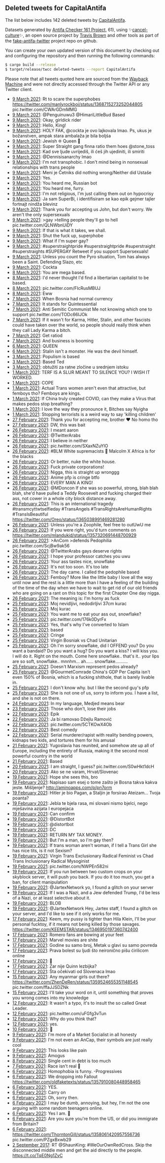 ## Deleted tweets for CapitalAntifa

The list below includes 142 deleted tweets by
[CapitalAntifa](https://twitter.com/CapitalAntifa).



Datasets generated by [Antifa Checker 161 Project](https://twitter.com/antifacheck161), 61), using ✨[cancel-culture](https://github.com/travisbrown/cancel-culture)✨, an open source project by 
[Travis Brown](https://twitter.com/travisbrown) and other tools as part of the 
[fake-antifa-twitter](https://github.com/antifacheck161/fake-antifa-twitter) project repo on github.

You can create your own updated version of this document by checking out and configuring the
repository and then running the following commands:

```bash
$ cargo build --release
$ target/release/twcc deleted-tweets --report CapitalAntifa
```

Please note that all tweets quoted here are sourced from the
[Wayback Machine](https://web.archive.org) and were not directly accessed through the Twitter API or
any Twitter client.

* [ 9 March 2021](https://web.archive.org/web/20210309194039/https://twitter.com/CapitalAntifa/status/1369372520751718404): Rt to scare the superphobes  https://twitter.com/manlyrockboi/status/1368715273252044805  pic.twitter.com/CWArGDmMMG <!--1369372520751718404-->
* [ 9 March 2021](https://web.archive.org/web/20210309194001/https://twitter.com/CapitalAntifa/status/1369372421556408331): @Penguinuwu3 @HimariLittleBud Based <!--1369372421556408331-->
* [ 9 March 2021](https://web.archive.org/web/20210309193737/https://twitter.com/CapitalAntifa/status/1369371754989256711): Okay, girldick rider <!--1369371754989256711-->
* [ 9 March 2021](https://web.archive.org/web/20210309193723/https://twitter.com/CapitalAntifa/status/1369371641894101002): Hello, King! <!--1369371641894101002-->
* [ 9 March 2021](https://web.archive.org/web/20210309193042/https://twitter.com/CapitalAntifa/status/1369369924720812052): HOLY FAK,  @cockta  je ovo lajkovala lmao.  Ps, ukus je božanstven, ampak stara ambalaža je bila boljśa <!--1369369924720812052-->
* [ 9 March 2021](https://web.archive.org/web/20210309160646/https://twitter.com/CapitalAntifa/status/1369291119385841672): Jewish ✡ Queen 👑 <!--1369291119385841672-->
* [ 9 March 2021](https://web.archive.org/web/20210309151126/https://twitter.com/CapitalAntifa/status/1369289899229216771): Super Straight gang finna ratio them hoes   @stone_toss <!--1369289899229216771-->
* [ 9 March 2021](https://web.archive.org/web/20210309145548/https://twitter.com/CapitalAntifa/status/1369289521364369414): Kad sve ljude uvrijediš, ili ćeš jih ujediniti, ili smiriti <!--1369289521364369414-->
* [ 9 March 2021](https://web.archive.org/web/20210309135449/https://twitter.com/CapitalAntifa/status/1369284215498477572): @Dennisisanarchy  lmao <!--1369284215498477572-->
* [ 9 March 2021](https://web.archive.org/web/20210309135822/https://twitter.com/CapitalAntifa/status/1369283416630386689): I'm not transphobic. I don't mind being in nonsexual relationships with trans people <!--1369283416630386689-->
* [ 9 March 2021](https://web.archive.org/web/20210309135201/https://twitter.com/CapitalAntifa/status/1369283261185339396): Meni je  Četniks did nothing wrong/Neither did Ustaše <!--1369283261185339396-->
* [ 9 March 2021](https://web.archive.org/web/20210309160717/https://twitter.com/CapitalAntifa/status/1369283048785801218): Yes. <!--1369283048785801218-->
* [ 9 March 2021](https://web.archive.org/web/20210309141957/https://twitter.com/CapitalAntifa/status/1369282649139843072): You heard me, Russian bot <!--1369282649139843072-->
* [ 9 March 2021](https://web.archive.org/web/20210309141306/https://twitter.com/CapitalAntifa/status/1369280130019950595): You heard me, furry. <!--1369282594391678976-->
* [ 9 March 2021](https://web.archive.org/web/20210309144319/https://twitter.com/CapitalAntifa/status/1369281340668063747): I'm not religious, I'm just calling them out on hypocrisy <!--1369282363411300356-->
* [ 9 March 2021](https://web.archive.org/web/20210309135202/https://twitter.com/CapitalAntifa/status/1369282138114306051): Ja sam SuperBi, i identifisiram se kao epik gejmer tajler fortnajt nindža blevinz <!--1369282138114306051-->
* [ 9 March 2021](https://web.archive.org/web/20210309134653/https://twitter.com/CapitalAntifa/status/1369281553663209480): Thank you for accepting us John, but don't worry. We aren't the only supersexuals <!--1369281553663209480-->
* [ 9 March 2021](https://web.archive.org/web/20210309144319/https://twitter.com/CapitalAntifa/status/1369281340668063747): >gay >telling people they'll go to hell pic.twitter.com/QLNWbnUiDY <!--1369281340668063747-->
* [ 9 March 2021](https://web.archive.org/web/20210309135737/https://twitter.com/CapitalAntifa/status/1369281140742307840): If that is what it takes, we shall. <!--1369281140742307840-->
* [ 9 March 2021](https://web.archive.org/web/20210309134050/https://twitter.com/CapitalAntifa/status/1369281040443994123): Shut the fuck up, superphobe <!--1369281040443994123-->
* [ 9 March 2021](https://web.archive.org/web/20210309135448/https://twitter.com/CapitalAntifa/status/1369280938463662088): What if I'm super gay? <!--1369280938463662088-->
* [ 9 March 2021](https://web.archive.org/web/20210309141306/https://twitter.com/CapitalAntifa/status/1369280130019950595): #superstraightpride   #superstraightpride    #superstraight    #superstraights   #SUPERGAY    Retweet if you support Supersexuals! <!--1369280130019950595-->
* [ 9 March 2021](https://web.archive.org/web/20210309105237/https://twitter.com/CapitalAntifa/status/1369239397531607041): Unless you count the Pyro situation, Tom has always been a Saint.  Defending Slazo, etc <!--1369239397531607041-->
* [ 9 March 2021](https://web.archive.org/web/20210309104822/https://twitter.com/CapitalAntifa/status/1369238163546378242): Cockta <!--1369238163546378242-->
* [ 8 March 2021](https://web.archive.org/web/20210308192950/https://twitter.com/CapitalAntifa/status/1369007382311886849): You are mega based. <!--1369007382311886849-->
* [ 8 March 2021](https://web.archive.org/web/20210308192941/https://twitter.com/CapitalAntifa/status/1369007344835825665): I'd never thought I'd find a libertarian capitalist to be based. <!--1369007344835825665-->
* [ 8 March 2021](https://web.archive.org/web/20210308192804/https://twitter.com/CapitalAntifa/status/1369006967507812352): pic.twitter.com/FIcRusMBUJ <!--1369006967507812352-->
* [ 8 March 2021](https://web.archive.org/web/20210308104201/https://twitter.com/CapitalAntifa/status/1368873238378479620): Eww <!--1368873238378479620-->
* [ 7 March 2021](https://web.archive.org/web/20210307222154/https://twitter.com/CapitalAntifa/status/1368688341143674882): When Bosnia had normal currency <!--1368688341143674882-->
* [ 7 March 2021](https://web.archive.org/web/20210307222010/https://twitter.com/CapitalAntifa/status/1368687888569892865): It stands for Quintessential <!--1368687888569892865-->
* [ 7 March 2021](https://web.archive.org/web/20210307221753/https://twitter.com/CapitalAntifa/status/1368687325430112265): Anti Semitic  Communist  Me not knowing which one to support pic.twitter.com/TODc66IJOk <!--1368687325430112265-->
* [ 7 March 2021](https://web.archive.org/web/20210307220954/https://twitter.com/CapitalAntifa/status/1368685276915175431): If it wasn't for Karma, Hitler, Stalin,  and other fascists could have taken over the world, so people should really think when they call Lady Karma a bitch. <!--1368685276915175431-->
* [ 7 March 2021](https://web.archive.org/web/20210307220654/https://twitter.com/CapitalAntifa/status/1368684553905315844): Get ratiod <!--1368684553905315844-->
* [ 7 March 2021](https://web.archive.org/web/20210307220526/https://twitter.com/CapitalAntifa/status/1368684178523500554): And business is booming <!--1368684178523500554-->
* [ 6 March 2021](https://web.archive.org/web/20210306081857/https://twitter.com/CapitalAntifa/status/1368113745088700418): QUEEN <!--1368113745088700418-->
* [ 6 March 2021](https://web.archive.org/web/20210306081550/https://twitter.com/CapitalAntifa/status/1368113040235827200): Stalin isn't a monster.  He was the devil himself. <!--1368113040235827200-->
* [ 3 March 2021](https://web.archive.org/web/20210303235610/https://twitter.com/CapitalAntifa/status/1367262493261848580): Populism is based <!--1367262493261848580-->
* [ 3 March 2021](https://web.archive.org/web/20210303222229/https://twitter.com/CapitalAntifa/status/1367238872577490948): Based Ted <!--1367238872577490948-->
* [ 3 March 2021](https://web.archive.org/web/20210303103544/https://twitter.com/CapitalAntifa/status/1367060937774137345): obtužiti za ratne zločine u srednjem istoku <!--1367060937774137345-->
* [ 1 March 2021](https://web.archive.org/web/20210301200443/https://twitter.com/CapitalAntifa/status/1366457100369559557): TERF IS A SLUR MEANT TO SILENCE YOU?  I WISH IT WORKED. <!--1366457100369559557-->
* [ 1 March 2021](https://web.archive.org/web/20210301143053/https://twitter.com/CapitalAntifa/status/1366392314759798785): COPE <!--1366392314759798785-->
* [ 1 March 2021](https://web.archive.org/web/20210301142005/https://twitter.com/CapitalAntifa/status/1366392199198433285): Actual Trans women aren't even that attractive, but femboys tho? Femboys are kings. <!--1366392199198433285-->
* [ 1 March 2021](https://web.archive.org/web/20210301151426/https://twitter.com/CapitalAntifa/status/1366391755675942912): If China truly created COVID, can they make a Virus that makes pedos stop breathing? <!--1366391755675942912-->
* [ 1 March 2021](https://web.archive.org/web/20210301064131/https://twitter.com/CapitalAntifa/status/1366277318675750912): I love the way they pronounce it,  Bitches say  Nyigha <!--1366277318675750912-->
* [ 1 March 2021](https://web.archive.org/web/20210301063655/https://twitter.com/CapitalAntifa/status/1366276190835728385): Stopping terrorists is a weird way to say 'killing children' <!--1366276190835728385-->
* [27 February 2021](https://web.archive.org/web/20210227212216/https://twitter.com/CapitalAntifa/status/1365774154595782666): Thank you for accepting me, brother ❤   No homo tho <!--1365774154595782666-->
* [27 February 2021](https://web.archive.org/web/20210227005453/https://twitter.com/CapitalAntifa/status/1365465358589693953): DW, this was bait <!--1365465358589693953-->
* [26 February 2021](https://web.archive.org/web/20210226231647/https://twitter.com/CapitalAntifa/status/1365440528544841731): I meant aaron <!--1365440528544841731-->
* [26 February 2021](https://web.archive.org/web/20210226231538/https://twitter.com/CapitalAntifa/status/1365440316392804355): @TwitterArabs <!--1365440316392804355-->
* [26 February 2021](https://web.archive.org/web/20210226231455/https://twitter.com/CapitalAntifa/status/1365440190114914306): I believe in neither <!--1365440190114914306-->
* [26 February 2021](https://web.archive.org/web/20210226231238/https://twitter.com/CapitalAntifa/status/1365439633883082754): pic.twitter.com/SXaxNZuYlO <!--1365439633883082754-->
* [26 February 2021](https://web.archive.org/web/20210226231209/https://twitter.com/CapitalAntifa/status/1365439510281093120): #BLM   White supremacists 🤝 Malcolm X  Africa is for the blacks <!--1365439510281093120-->
* [26 February 2021](https://web.archive.org/web/20210226231101/https://twitter.com/CapitalAntifa/status/1365439141991841793): Or better, nuke the white house. <!--1365439141991841793-->
* [26 February 2021](https://web.archive.org/web/20210226230949/https://twitter.com/CapitalAntifa/status/1365438878644060163): Fuck private corporations! <!--1365438878644060163-->
* [26 February 2021](https://web.archive.org/web/20210226230922/https://twitter.com/CapitalAntifa/status/1365438776554758148): Nigga, this is straight up wronggg <!--1365438776554758148-->
* [26 February 2021](https://web.archive.org/web/20210226230829/https://twitter.com/CapitalAntifa/status/1365438535495528448): Anime pfp is cringe btfo <!--1365438535495528448-->
* [26 February 2021](https://web.archive.org/web/20210226230640/https://twitter.com/CapitalAntifa/status/1365438122138435592): EVERY MAN A KING! <!--1365438122138435592-->
* [26 February 2021](https://web.archive.org/web/20210226230540/https://twitter.com/CapitalAntifa/status/1365437908518330375): @MDoncon If she was so powerful, strong, blah blah blah, she'd have pulled a Teddy Roosevelt and fucking charged their ass, not cower in a whole city block distance away. <!--1365437908518330375-->
* [26 February 2021](https://web.archive.org/web/20210226230247/https://twitter.com/CapitalAntifa/status/1365437116742832135): This is an international tragedy   #transmcyttwtselfieday   #TransAngels   #TransRightsAreHumanRights   #TransIsBeautiful  https://twitter.com/Oreo/status/1365038991469281280 <!--1365437116742832135-->
* [26 February 2021](https://web.archive.org/web/20210226230110/https://twitter.com/CapitalAntifa/status/1365436662214443017): Unless you're a Zoophile, feel free to outUwU me <!--1365436662214443017-->
* [26 February 2021](https://web.archive.org/web/20210226142021/https://twitter.com/CapitalAntifa/status/1365305594626912261): If you were right, you'd turn comments on https://twitter.com/mlandukid/status/1357320691448700929 <!--1365305594626912261-->
* [26 February 2021](https://web.archive.org/web/20210226141636/https://twitter.com/CapitalAntifa/status/1365304348071329794): >AnCom  >defends Pedophilia pic.twitter.com/ScjBw9ak56 <!--1365304348071329794-->
* [26 February 2021](https://web.archive.org/web/20210226141553/https://twitter.com/CapitalAntifa/status/1365303939361624064): @TwitterArabs  gays deserve rights <!--1365303939361624064-->
* [26 February 2021](https://web.archive.org/web/20210226141406/https://twitter.com/CapitalAntifa/status/1365303685585207296): I hope your professor catches you uwu <!--1365303685585207296-->
* [26 February 2021](https://web.archive.org/web/20210226141244/https://twitter.com/CapitalAntifa/status/1365303288766337029): Your ass tastes nice, snowflake <!--1365303288766337029-->
* [26 February 2021](https://web.archive.org/web/20210226013249/https://twitter.com/CapitalAntifa/status/1365112404649136128): It's not too soon.  It's too late <!--1365112404649136128-->
* [26 February 2021](https://web.archive.org/web/20210226012908/https://twitter.com/CapitalAntifa/status/1365111529083985922): The day came.  I called the pedophile based <!--1365111529083985922-->
* [26 February 2021](https://web.archive.org/web/20210226002808/https://twitter.com/CapitalAntifa/status/1365094362745569282): Femboy? More like the little baby I love all the way until now and the rest is a little more than I have a feeling of the building of the time of the day when we have to wait to get rid of our old friends who are going on a rant on this topic for the first Chapter One day nigga. <!--1365094362745569282-->
* [26 February 2021](https://web.archive.org/web/20210226002711/https://twitter.com/CapitalAntifa/status/1365094116028203011): The meaning is:  I'm horny as fuck <!--1365094116028203011-->
* [25 February 2021](https://web.archive.org/web/20210225231852/https://twitter.com/CapitalAntifa/status/1365078802221694977): Moj nevidljivi, nedodirljivi 37cm kurac <!--1365078802221694977-->
* [25 February 2021](https://web.archive.org/web/20210225231832/https://twitter.com/CapitalAntifa/status/1365078717786112004): Moj kurac <!--1365078717786112004-->
* [25 February 2021](https://web.archive.org/web/20210225231734/https://twitter.com/CapitalAntifa/status/1365078463338676226): You want me to eat your ass out, snowflake? <!--1365078463338676226-->
* [25 February 2021](https://web.archive.org/web/20210225181826/https://twitter.com/CapitalAntifa/status/1365002784039395332): pic.twitter.com/176k0DyrFx <!--1365002784039395332-->
* [25 February 2021](https://web.archive.org/web/20210225142922/https://twitter.com/CapitalAntifa/status/1364944205949399040): Yes, that's why I've converted to Islam <!--1364944205949399040-->
* [25 February 2021](https://web.archive.org/web/20210225142043/https://twitter.com/CapitalAntifa/status/1364942012936556549): based <!--1364942012936556549-->
* [25 February 2021](https://web.archive.org/web/20210225143619/https://twitter.com/CapitalAntifa/status/1364941969458425858): Cringe <!--1364941969458425858-->
* [25 February 2021](https://web.archive.org/web/20210225144100/https://twitter.com/CapitalAntifa/status/1364941204920676357): Virgin Bosniak vs Chad Unitarian <!--1364941204920676357-->
* [25 February 2021](https://web.archive.org/web/20210225144132/https://twitter.com/CapitalAntifa/status/1364939642852827136): Oh I'm sorry snowflake, did I OFFEND you? Do you want a bandaid? Do you want a hug? Do you want a kiss? I will kiss you. I will do it. Right on the mouth. Come here snowflake.. that's it.. your lips are so soft, snowflake.. mnnhm... ah...... snowflake.......... <!--1364939642852827136-->
* [25 February 2021](https://web.archive.org/web/20210225135753/https://twitter.com/CapitalAntifa/status/1364863499395039237): Doesn't Marxism represent pedos already? <!--1364863499395039237-->
* [25 February 2021](https://web.archive.org/web/20210225090022/https://twitter.com/CapitalAntifa/status/1364862793980207106): @GourmetComrade China's GDP Per Capita isn't even 150% of Bosnia, which is a fucking shithole, that is barely livable in. <!--1364862793980207106-->
* [25 February 2021](https://web.archive.org/web/20210225133236/https://twitter.com/CapitalAntifa/status/1364862056588062722): I don't know why. but I like the second guy's pfp <!--1364862056588062722-->
* [25 February 2021](https://web.archive.org/web/20210225125606/https://twitter.com/CapitalAntifa/status/1364861852077932546): She is not one of us, sorry to inform you. I have a list, and she is not on there. <!--1364861852077932546-->
* [24 February 2021](https://web.archive.org/web/20210224154517/https://twitter.com/CapitalAntifa/status/1364602009979125762): In my language, Medjed means bear <!--1364602009979125762-->
* [23 February 2021](https://web.archive.org/web/20210223090426/https://twitter.com/CapitalAntifa/status/1364138971601793025): Those who don't, lose their jobs <!--1364138971601793025-->
* [22 February 2021](https://web.archive.org/web/20210222095245/https://twitter.com/CapitalAntifa/status/1363788758454308864): Epik <!--1363788758454308864-->
* [22 February 2021](https://web.archive.org/web/20210222095132/https://twitter.com/CapitalAntifa/status/1363788460935503874): Ja bi ramovao Džejlu Ramović <!--1363788460935503874-->
* [22 February 2021](https://web.archive.org/web/20210222095037/https://twitter.com/CapitalAntifa/status/1363788198778920961): pic.twitter.com/5CTKOwX4Ob <!--1363788198778920961-->
* [22 February 2021](https://web.archive.org/web/20210222095004/https://twitter.com/CapitalAntifa/status/1363787970344534017): Best comedy <!--1363787970344534017-->
* [22 February 2021](https://web.archive.org/web/20210222094919/https://twitter.com/CapitalAntifa/status/1363787892959698944): Serial murderer/rapist with reality bending powers, kidnaps two kids, and tortures them for his amusal <!--1363787892959698944-->
* [21 February 2021](https://web.archive.org/web/20210221111858/https://twitter.com/CapitalAntifa/status/1363447992221630467): Yugoslavia has reunited, and somehow ate up all of Europe, including the entirety of Russia, making it the second most powerful country in the world <!--1363447992221630467-->
* [21 February 2021](https://web.archive.org/web/20210221111449/https://twitter.com/CapitalAntifa/status/1363446938176282626): Based <!--1363446938176282626-->
* [20 February 2021](https://web.archive.org/web/20210220072751/https://twitter.com/CapitalAntifa/status/1363027526545793024): I am straight, I guess? pic.twitter.com/S0wHkt1dcH <!--1363027526545793024-->
* [20 February 2021](https://web.archive.org/web/20210220070750/https://twitter.com/CapitalAntifa/status/1363022479820791808): Ako se ne varam, Hrvat/Slovenac <!--1363022479820791808-->
* [19 February 2021](https://web.archive.org/web/20210219230251/https://twitter.com/CapitalAntifa/status/1362900439667249155): Hope she sees this, bro <!--1362900439667249155-->
* [19 February 2021](https://web.archive.org/web/20210219220822/https://twitter.com/CapitalAntifa/status/1362886705397829632): Napisao sam esej o tome zašto je Bosna takva kakva jeste.  Mišljenje?  http://aminoapps.com/p/pn7orm <!--1362886705397829632-->
* [19 February 2021](https://web.archive.org/web/20210219220101/https://twitter.com/CapitalAntifa/status/1362884835484827654): Hitler je bio Pagan, a Staljin je forsirao Ateizam... Tvoja poanta? <!--1362884835484827654-->
* [19 February 2021](https://web.archive.org/web/20210219215458/https://twitter.com/CapitalAntifa/status/1362883285605634053): Jebla te bjela rasa, mi slovani nismo bjelci, nego mješavina azijata I europejaca <!--1362883285605634053-->
* [19 February 2021](https://web.archive.org/web/20210219215245/https://twitter.com/CapitalAntifa/status/1362882786252763136): Can confirm <!--1362882786252763136-->
* [19 February 2021](https://web.archive.org/web/20210219214754/https://twitter.com/CapitalAntifa/status/1362881570101723138): @DistortBot <!--1362881570101723138-->
* [19 February 2021](https://web.archive.org/web/20210219214317/https://twitter.com/CapitalAntifa/status/1362880416730988549): @distortbot <!--1362880416730988549-->
* [19 February 2021](https://web.archive.org/web/20210219211423/https://twitter.com/CapitalAntifa/status/1362873138372104195): DC <!--1362873138372104195-->
* [19 February 2021](https://web.archive.org/web/20210219210545/https://twitter.com/CapitalAntifa/status/1362870905270067201): RETURN MY TAX MONEY. <!--1362870905270067201-->
* [19 February 2021](https://web.archive.org/web/20210219210507/https://twitter.com/CapitalAntifa/status/1362870751007801352): But I'm a man, so I'm gay then? <!--1362870751007801352-->
* [19 February 2021](https://web.archive.org/web/20210219210149/https://twitter.com/CapitalAntifa/status/1362869979285053442): If trans woman aren't woman, if I tell a Trans Girl she has nice tits, is it not Sexism? <!--1362869979285053442-->
* [19 February 2021](https://web.archive.org/web/20210219205920/https://twitter.com/CapitalAntifa/status/1362869328027262980): Virgin Trans Exclusionary Radical Feminist   vs  Chad Trans Inclusionary Radical Mysoginist <!--1362869328027262980-->
* [19 February 2021](https://web.archive.org/web/20210219200023/https://twitter.com/CapitalAntifa/status/1362854504719351820): pic.twitter.com/NWPEn582ni <!--1362854504719351820-->
* [19 February 2021](https://web.archive.org/web/20210219195950/https://twitter.com/CapitalAntifa/status/1362854326880907267): If you run between two custom crops on your skyblock server, it will push you back.   If you do it too much, you get a ban, for client manipulation <!--1362854326880907267-->
* [19 February 2021](https://web.archive.org/web/20210219154627/https://twitter.com/CapitalAntifa/status/1362790381482618883): @JartexNetwork  yo, I found a glitch on your server <!--1362790381482618883-->
* [19 February 2021](https://web.archive.org/web/20210219132746/https://twitter.com/CapitalAntifa/status/1362755691954462722): If I was a Nazi, and a Jew defended Trump, I'd be less of a Nazi, or at least selective about it. <!--1362755691954462722-->
* [19 February 2021](https://web.archive.org/web/20210219132314/https://twitter.com/CapitalAntifa/status/1362754255623507968): BLOB <!--1362754255623507968-->
* [19 February 2021](https://web.archive.org/web/20210219132043/https://twitter.com/CapitalAntifa/status/1362753674326458368): @JartexNetwork  Hey, Jartex staff, I found a glitch on your server, and I'd like to see if it only works for me. <!--1362753674326458368-->
* [17 February 2021](https://web.archive.org/web/20210217201455/https://twitter.com/CapitalAntifa/status/1362133373502840842): Keem, my pussy is tighter than Hila Klein, I'll be your personal fucktoy, if it means not being killed by those savages. https://twitter.com/KEEMSTAR/status/1346950197360742400 <!--1362133373502840842-->
* [17 February 2021](https://web.archive.org/web/20210217123410/https://twitter.com/CapitalAntifa/status/1362017439429582849): Romero fans are bowing at your feet <!--1362017439429582849-->
* [17 February 2021](https://web.archive.org/web/20210217123301/https://twitter.com/CapitalAntifa/status/1362017143508897793): Marvel movies are shite <!--1362017143508897793-->
* [17 February 2021](https://web.archive.org/web/20210217122952/https://twitter.com/CapitalAntifa/status/1362016337137172481): Godine su samo broj,  Metak u glavi su samo povreda <!--1362016337137172481-->
* [17 February 2021](https://web.archive.org/web/20210217122912/https://twitter.com/CapitalAntifa/status/1362016161471332353): Prava bolest su ljudi što neironično pišu ćirilicom online <!--1362016161471332353-->
* [17 February 2021](https://web.archive.org/web/20210217122818/https://twitter.com/CapitalAntifa/status/1362015992159887361): 🔫 <!--1362015992159887361-->
* [17 February 2021](https://web.archive.org/web/20210217122708/https://twitter.com/CapitalAntifa/status/1362015669424951298): Zar nije Quinn lezbijka? <!--1362015669424951298-->
* [17 February 2021](https://web.archive.org/web/20210217122533/https://twitter.com/CapitalAntifa/status/1362015268986384386): Šta očekivati od Slovenaca lmao <!--1362015268986384386-->
* [15 February 2021](https://web.archive.org/web/20210215103401/https://twitter.com/CapitalAntifa/status/1361262416072495104): Any myanmar girls out there?  https://twitter.com/ZhenDeRen/status/1359524655351148545  pic.twitter.com/ffaJJSDZNk <!--1361262416072495104-->
* [15 February 2021](https://web.archive.org/web/20210215091802/https://twitter.com/CapitalAntifa/status/1361243306076884993): I'll take your word on it, until something that proves you wrong comes into my knowledge <!--1361243306076884993-->
* [12 February 2021](https://web.archive.org/web/20210212170803/https://twitter.com/CapitalAntifa/status/1360274417876623367): It wasn't a typo, it's to insult the so called Great Leader. <!--1360274417876623367-->
* [12 February 2021](https://web.archive.org/web/20210212170315/https://twitter.com/CapitalAntifa/status/1360273191906799618): pic.twitter.com/uFGfg3vTun <!--1360273191906799618-->
* [12 February 2021](https://web.archive.org/web/20210212160101/https://twitter.com/CapitalAntifa/status/1360257504161263617): Why do you think that? <!--1360257504161263617-->
* [12 February 2021](https://web.archive.org/web/20210212155800/https://twitter.com/CapitalAntifa/status/1360256778211102720): yes. <!--1360256778211102720-->
* [10 February 2021](https://web.archive.org/web/20210210195751/https://twitter.com/CapitalAntifa/status/1359592321386504192): 👑 <!--1359592321386504192-->
* [ 9 February 2021](https://web.archive.org/web/20210209210726/https://twitter.com/CapitalAntifa/status/1359247445595742213): I'm more of a Market Socialist in all honesty <!--1359247445595742213-->
* [ 9 February 2021](https://web.archive.org/web/20210209210629/https://twitter.com/CapitalAntifa/status/1359247291501187081): I'm not even an AnCap, their symbols are just really cool <!--1359247291501187081-->
* [ 9 February 2021](https://web.archive.org/web/20210209210511/https://twitter.com/CapitalAntifa/status/1359246956103684096): This looks like pain <!--1359246956103684096-->
* [ 9 February 2021](https://web.archive.org/web/20210209210143/https://twitter.com/CapitalAntifa/status/1359246065346752515): Amogus <!--1359246065346752515-->
* [ 8 February 2021](https://web.archive.org/web/20210208210253/https://twitter.com/CapitalAntifa/status/1358883831185612808): Single cent in debt is too much <!--1358883831185612808-->
* [ 7 February 2021](https://web.archive.org/web/20210207191251/https://twitter.com/CapitalAntifa/status/1358493859123183624): Race isn't real   🔫 <!--1358493859123183624-->
* [ 6 February 2021](https://web.archive.org/web/20210206193943/https://twitter.com/CapitalAntifa/status/1358138255473053702): Homophobia is funny.  -Progressives <!--1358138255473053702-->
* [ 6 February 2021](https://web.archive.org/web/20210206193731/https://twitter.com/CapitalAntifa/status/1358137693289541633): We dropping into Fallout https://twitter.com/oldfaketexts/status/1357910080448958465 <!--1358137693289541633-->
* [ 6 February 2021](https://web.archive.org/web/20210206192922/https://twitter.com/CapitalAntifa/status/1358135658053857280): YES. <!--1358135658053857280-->
* [ 6 February 2021](https://web.archive.org/web/20210206192651/https://twitter.com/CapitalAntifa/status/1358134993831264256): Carry on <!--1358135076861706242-->
* [ 6 February 2021](https://web.archive.org/web/20210206192651/https://twitter.com/CapitalAntifa/status/1358134993831264256): Oh, sorry then. <!--1358134993831264256-->
* [ 6 February 2021](https://web.archive.org/web/20210206170228/https://twitter.com/CapitalAntifa/status/1358098282690576386): I may be dumb, annoying, but hey, I'm not the one arguing with some random teenagers online. <!--1358098282690576386-->
* [ 6 February 2021](https://web.archive.org/web/20210206145427/https://twitter.com/CapitalAntifa/status/1358066356286070784): Yes I am. 💋 <!--1358066356286070784-->
* [ 6 February 2021](https://web.archive.org/web/20210206145427/https://twitter.com/CapitalAntifa/status/1358066356286070784): Are you sure you're from the US, or did you immigrate from Britain? <!--1358063581531676676-->
* [ 6 February 2021](https://web.archive.org/web/20210206145427/https://twitter.com/CapitalAntifa/status/1358066356286070784): https://twitter.com/ThorntonGill/status/1358061420957556736  pic.twitter.com/PZgxBxwb29 <!--1358061886688919552-->
* [ 2 September 2017](https://web.archive.org/web/20170902185151/https://twitter.com/CapitalAntifa/status/904054280558190592): RT @ShaunKing: #WeOurOwnRedCross.  Skip the disconnected middle men and get the aid directly to the people. https://t.co/TqE0Ng1ZyC <!--904054280558190592-->
